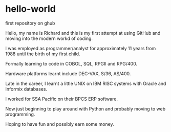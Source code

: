 # hello-world
first repository on ghub


Hello, my name is Richard and this is my first attempt at using GitHub and moving into the modern workd of coding.

I was employed as programmer/analyst for approximately 11 years from 1988 until the birth of my first child.

Formally learning to code in COBOL, SQL, RPGII and RPG/400. 

Hardware platforms learnt include DEC-VAX, S/36, AS/400.

Late in the career, I learnt a little UNIX on IBM RISC systems with Oracle and Informix databases.

I worked for SSA Pacific on their BPCS ERP software.

Now just beginning to play around with Python and probably moving to web programming.

Hoping to have fun and possibly earn some money.
